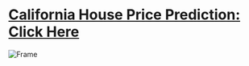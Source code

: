 # [California House Price Prediction: Click Here](https://home-price-predict-usa.herokuapp.com/)
![Frame](https://user-images.githubusercontent.com/72207182/141505444-9a96565c-c0c7-41e9-84c8-253a5383bd78.png)


